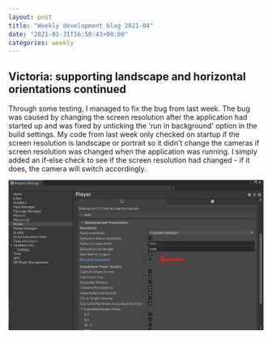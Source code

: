 ```yaml
---
layout: post
title: "Weekly development blog 2021-04"
date: "2021-01-31T16:50:43+00:00"
categories: weekly
---
```


## Victoria: supporting landscape and horizontal orientations continued

Through some testing, I managed to fix the bug from last week. The bug was caused by changing the screen resolution after the application had started up and was fixed by unticking the 'run in background' option in the build settings. My code from last week only checked on startup if the screen resolution is landscape or portrait so it didn't change the cameras if screen resolution was changed when the application was running. I simply added an if-else check to see if the screen resolution had changed - if it does, the camera will switch accordingly.

<img src="/assets/images/build_settings.png" class="center">

